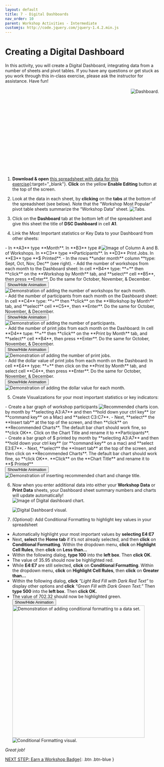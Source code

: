 ```yaml
---
layout: default
title: 7 - Digital Dashboards
nav_order: 10
parent: Workshop Activities - Intermediate
customjs: http://code.jquery.com/jquery-1.4.2.min.js
---
```

# Creating a Digital Dashboard
In this activity, you will create a Digital Dashboard, integrating data from a number of sheets and pivot tables. If you have any questions or get stuck as you work through this in-class exercise, please ask the instructor for assistance.  Have fun!<br><br>
<img src="images/excel-dashboard-01.png" style="float:right" alt="Dashboard."><br><br><br><br><br><br><br><br><br><br><br><br><br><br><br><br>

1. **Download & open** [this spreadsheet with data for this exercise](docs/dsc-dashboard.xlsx){:target="_blank"}. **Click** on the yellow **Enable Editing** button at the top of the screen.

2. Look at the data in each sheet, by **clicking** on the **tabs** at the bottom of the spreadsheet (see below). Note that the “Workshop Most Popular” pivot table sheets summarize the “Workshop Data” sheet.
    <img src="images/excel-dashboard-02.png" alt="Tabs.">
 
3. Click on the **Dashboard** tab at the bottom left of the spreadsheet and give this sheet the title of **DSC Dashboard** in cell **A1**.  

4. Link the Most Important statistics or Key Data to your Dashboard from other sheets:
 <img src="images/excel-dashboard-03.png" style="float:right" alt="Image of Column A and B."> 
  - In **A3** type **Month**. In **B3** type # of Workshops. In **C3** type **Participants**. In **D3** Print Jobs. In **E3** type **$ Printed**. 
  - In the rows **under month** column **type: Sept, Oct, Nov, Dec** (see right).
  - Add the number of workshops from each month to the Dashboard sheet: In cell **B4** type: **=** then **click** on the **Workshop by Month** tab, and **select** cell **B5**, then press **Enter**. Do the same for October, November, & December.<br>
    <button onclick="toggle('gif1')">Show/Hide Animation</button>
    <div id="gif1">
    <img src="images/excel-dashboard-04.gif" alt="Demonstration of adding the number of workshops for each month."> 
    </div>
  - Add the number of participants from each month on the Dashboard sheet: In cell **C4** type: **=** then **click** on the **Workshop by Month** tab, and **select** cell **C5**, then **Enter**. Do the same for October, November, & December.<br>
    <button onclick="toggle('gif2')">Show/Hide Animation</button>
    <div id="gif2">
    <img src="images/excel-dashboard-05.gif" alt="Demonstration of adding the number of participants."> 
    </div>
  - Add the number of print jobs from each month on the Dashboard:  In cell **D4** tupe: **=** then **click** on the **Print by Month** tab, and **select** cell **B4**, then press **Enter**. Do the same for October, November, & December.<br>
    <button onclick="toggle('gif3')">Show/Hide Animation</button>
    <div id="gif3">
    <img src="images/excel-dashboard-06.gif" alt="Demonstration of adding the number of print jobs."> 
    </div>
  - Add the dollar value of print jobs from each month on the Dashboard: In cell **E4** type: **=** then click on the **Print by Month** tab, and select cell **C4**, then press **Enter**. Do the same for October, November, & December.<br>  
    <button onclick="toggle('gif4')">Show/Hide Animation</button>
    <div id="gif4">
    <img src="images/excel-dashboard-07.gif" alt="Demonstration of adding the dollar value for each month.">
    </div>

5. Create Visualizations for your most important statistics or key indicators:
  <img src="images/excel-dashboard-08.png" style="float:right" alt="Recommended charts icon."> 
  - Create a bar graph of workshop participants by month by **selecting A3:A7** and then **hold down your ctrl key** (or **command key** on a Mac) and **select C3:C7**.
  - Next, **select** the **Insert tab** at the top of the screen, and then **click** on **Recommended Charts**. The default bar chart should work fine, so **click OK**. Click on the Chart Title and rename it to **Participants**.<br>
  - Create a bar graph of $ printed by month by **selecting A3:A7** and then **hold down your ctrl key** (or **command key** on a mac) and **select E3:E7**.
  - Next, **select** the **Insert tab** at the top of the screen, and then click on **Recommended Charts**. The default bar chart should work fine, so **click OK**. **Click** on the **Chart Title** and rename it to **$ Printed**<br>
    <button onclick="toggle('gif5')">Show/Hide Animation</button>
    <div id="gif5">
    <img src="images/excel-dashboard-10.gif" alt="Demonstration of inserting recommended chart and change title.">
    </div>

6. Now when you enter additional data into either your **Workshop Data** or **Print Data** sheets, your Dashboard sheet summary numbers and charts will update automatically!<br>
    <img src="images/excel-dashboard-11.png" alt="Image of Digital dashboard chart."> 

    <img src="images/excel-dashboard-12.png" alt="Digital Dashboard visual."> 
  

7. _(Optional):_ Add Conditional Formatting to highlight key values in your spreadsheet
  -	Automatically highlight your most important values by **selecting E4:E7**
  -	Next, **select** the **Home tab** if it’s not already selected, and then **click** on **Conditional Formatting**. Within the dropdown menu, **click** on **Highlight Cell Rules**, then **click** on **Less than…**
  - Within the following dialog, **type 100** into the **left box**. Then **click OK**.
  -	The value of 35.95 should now be highlighted red.
  -	While **E4:E7** are still selected, **click** on **Conditional Formatting**. Within the dropdown menu, **click** on **Highlight Cell Rules**, then **click** on **Greater than…**
  -	Within the following dialog, **click** _“Light Red Fill with Dark Red Text”_ to display other options and **click** _“Green Fill with Dark Green Text.”_ Then **type 500** into the **left box**. Then **click OK.**
  -	The value of 702.32 should now be highlighted green.<br>
    <button onclick="toggle('gif6')">Show/Hide Animation</button>
    <div id="gif6">
    <img src="images/excel-dashboard-13.gif" alt="Demonstration of adding conditional formatting to a data set." width="433">
    </div>
    <img src="images/excel-dashboard-14.png" alt="Conditional Formatting visual."> 
_Great job!_ <br>

<script>  

    function toggle(input) {
        var x = document.getElementById(input);
        if (x.style.display === "none") {
            x.style.display = "block";
        } else {
            x.style.display = "none";
        }
    }
</script>

[NEXT STEP: Earn a Workshop Badge](informal-credentials){: .btn .btn-blue }

